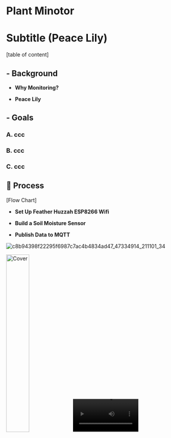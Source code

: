 # Plant Minotor

# Subtitle (Peace Lily)

[table of content]

## - Background

- **Why Monitoring?**

- **Peace Lily**


## - Goals

### A. ccc
### B. ccc
### C. ccc


## :rocket: Process


[Flow Chart]



- **Set Up Feather Huzzah ESP8266 Wifi**


- **Build a Soil Moisture Sensor**


- **Publish Data to MQTT**










![c8b94398f22295f6987c7ac4b4834ad47_47334914_211101_34](https://user-images.githubusercontent.com/52306317/139717087-7152ef0e-aeb5-4b2a-924e-cb1cc0cbe2de.jpg)


<img src="https://user-images.githubusercontent.com/52306317/139717087-7152ef0e-aeb5-4b2a-924e-cb1cc0cbe2de.jpg" alt="Cover" width="35%"/>


<video src="https://user-images.githubusercontent.com/52306317/139717019-878370eb-f470-4fd0-84df-83938561631a.mp4" type="video/mp4" width="35%"/>






- **Store data on a RPi gateway**




- **Visualise time series data**
